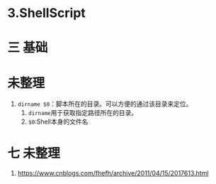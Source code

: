 # 3.ShellScript

# 三 基础
# 未整理
1. `dirname $0`：脚本所在的目录。可以方便的通过该目录来定位。
    1. `dirname`用于获取指定路径所在的目录。
    2. `$0`:Shell本身的文件名

# 七 未整理
1. https://www.cnblogs.com/fhefh/archive/2011/04/15/2017613.html